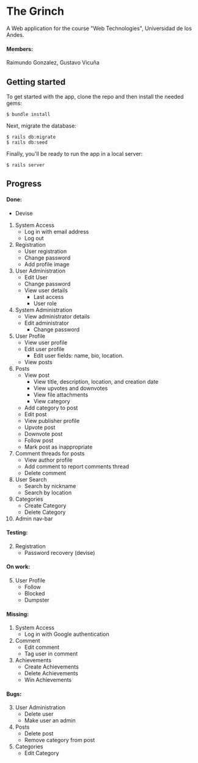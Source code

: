 # The Grinch
A Web application for the course "Web Technologies", Universidad de los Andes.
#### Members:
Raimundo Gonzalez,
Gustavo Vicuña
## Getting started

To get started with the app, clone the repo and then install the needed gems:

```
$ bundle install
```

Next, migrate the database:

```
$ rails db:migrate
$ rails db:seed
```

Finally, you'll be ready to run the app in a local server:

```
$ rails server
```
## Progress
#### Done:
* Devise
1. System Access
    * Log in with email address
    * Log out
2. Registration
    * User registration
    * Change password
    * Add profile image
3. User Administration
    * Edit User
    * Change password
    * View user details
        * Last access
        * User role
4. System Administration
    * View administrator details
    * Edit administrator
        * Change password
5. User Profile
    * View user profile
    * Edit user profile
       * Edit user fields: name, bio, location.
    * View posts
6. Posts
    * View post
        * View title, description, location, and creation date
        * View upvotes and downvotes
        * View file attachments
        * View category
    * Add category to post
    * Edit post
    * View publisher profile
    * Upvote post
    * Downvote post
    * Follow post
    * Mark post as inappropriate
7. Comment threads for posts
    * View author profile
    * Add comment to report comments thread
    * Delete comment
8. User Search
    * Search by nickname
    * Search by location
9. Categories
    * Create Category
    * Delete Category
11. Admin nav-bar
#### Testing:
2. Registration
    * Password recovery (devise)
#### On work:
5. User Profile
	* Follow
	* Blocked
	* Dumpster
#### Missing:
1. System Access
    * Log in with Google authentication
7. Comment
    * Edit comment
    * Tag user in comment
10. Achievements
    * Create Achievements
    * Delete Achievements
    * Win Achievements
#### Bugs:
3. User Administration
    * Delete user
    * Make user an admin
6. Posts 
    * Delete post
    * Remove category from post
9. Categories
	* Edit Category